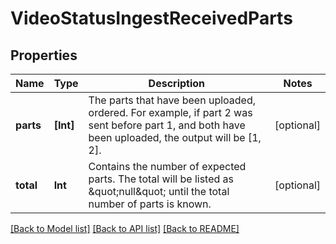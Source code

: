 # VideoStatusIngestReceivedParts

## Properties
Name | Type | Description | Notes
------------ | ------------- | ------------- | -------------
**parts** | **[Int]** | The parts that have been uploaded, ordered. For example, if part 2 was sent before part 1, and both have been uploaded, the output will be [1, 2]. | [optional] 
**total** | **Int** | Contains the number of expected parts. The total will be listed as \&quot;null\&quot; until the total number of parts is known. | [optional] 

[[Back to Model list]](../README.md#documentation-for-models) [[Back to API list]](../README.md#documentation-for-api-endpoints) [[Back to README]](../README.md)



